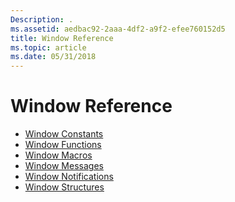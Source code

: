 ```yaml
---
Description: .
ms.assetid: aedbac92-2aaa-4df2-a9f2-efee760152d5
title: Window Reference
ms.topic: article
ms.date: 05/31/2018
---
```


# Window Reference

-   [Window Constants](constants.md)
-   [Window Functions](window-functions.md)
-   [Window Macros](window-macros.md)
-   [Window Messages](window-messages.md)
-   [Window Notifications](window-notifications.md)
-   [Window Structures](window-structures.md)

 

 



